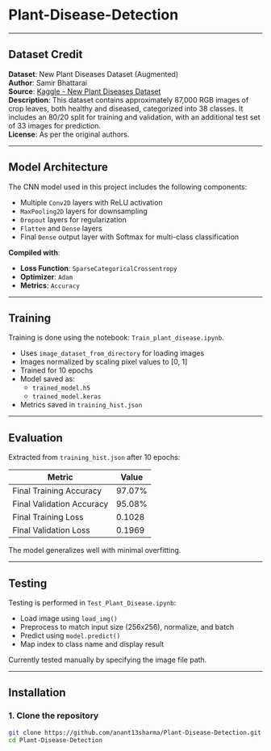 # Plant-Disease-Detection
---
## Dataset Credit

**Dataset**: New Plant Diseases Dataset (Augmented)  
**Author**: Samir Bhattarai  
**Source**: [Kaggle - New Plant Diseases Dataset](https://www.kaggle.com/datasets/vipoooool/new-plant-diseases-dataset)  
**Description**: This dataset contains approximately 87,000 RGB images of crop leaves, both healthy and diseased, categorized into 38 classes. It includes an 80/20 split for training and validation, with an additional test set of 33 images for prediction.  
**License**: As per the original authors.

---

## Model Architecture

The CNN model used in this project includes the following components:

- Multiple `Conv2D` layers with ReLU activation
- `MaxPooling2D` layers for downsampling
- `Dropout` layers for regularization
- `Flatten` and `Dense` layers
- Final `Dense` output layer with Softmax for multi-class classification

**Compiled with**:
- **Loss Function**: `SparseCategoricalCrossentropy`
- **Optimizer**: `Adam`
- **Metrics**: `Accuracy`

---

## Training

Training is done using the notebook: `Train_plant_disease.ipynb`.

- Uses `image_dataset_from_directory` for loading images
- Images normalized by scaling pixel values to [0, 1]
- Trained for 10 epochs
- Model saved as:
  - `trained_model.h5`
  - `trained_model.keras`
- Metrics saved in `training_hist.json`

---

## Evaluation

Extracted from `training_hist.json` after 10 epochs:

| Metric                   | Value     |
|--------------------------|-----------|
| Final Training Accuracy  | 97.07%    |
| Final Validation Accuracy| 95.08%    |
| Final Training Loss      | 0.1028    |
| Final Validation Loss    | 0.1969    |

The model generalizes well with minimal overfitting.

---

## Testing

Testing is performed in `Test_Plant_Disease.ipynb`:

- Load image using `load_img()`
- Preprocess to match input size (256x256), normalize, and batch
- Predict using `model.predict()`
- Map index to class name and display result

Currently tested manually by specifying the image file path.

---

## Installation

### 1. Clone the repository
```bash
git clone https://github.com/anant13sharma/Plant-Disease-Detection.git
cd Plant-Disease-Detection

